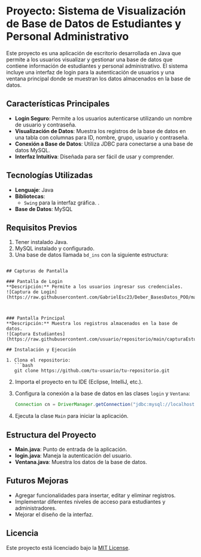 # Proyecto: Sistema de Visualización de Base de Datos de Estudiantes y Personal Administrativo

Este proyecto es una aplicación de escritorio desarrollada en Java que permite a los usuarios visualizar y gestionar una base de datos que contiene información de estudiantes y personal administrativo. El sistema incluye una interfaz de login para la autenticación de usuarios y una ventana principal donde se muestran los datos almacenados en la base de datos.

## Características Principales
- **Login Seguro**: Permite a los usuarios autenticarse utilizando un nombre de usuario y contraseña.
- **Visualización de Datos**: Muestra los registros de la base de datos en una tabla con columnas para ID, nombre, grupo, usuario y contraseña.
- **Conexión a Base de Datos**: Utiliza JDBC para conectarse a una base de datos MySQL.
- **Interfaz Intuitiva**: Diseñada para ser fácil de usar y comprender.

## Tecnologías Utilizadas
- **Lenguaje**: Java 
- **Bibliotecas**:
  - `Swing` para la interfaz gráfica.
  .
- **Base de Datos**: MySQL

## Requisitos Previos
1. Tener instalado Java.
2. MySQL instalado y configurado.
3. Una base de datos llamada `bd_ins` con la siguiente estructura:


```

## Capturas de Pantalla

### Pantalla de Login
**Descripción:** Permite a los usuarios ingresar sus credenciales.
![Captura de Login](https://raw.githubusercontent.com/GabrielEsc23/Deber_BasesDatos_POO/master/capturaLogin.png)



### Pantalla Principal
**Descripción:** Muestra los registros almacenados en la base de datos.
![Captura Estudiantes](https://raw.githubusercontent.com/usuario/repositorio/main/capturaEstudiantes.png)

## Instalación y Ejecución

1. Clona el repositorio:
   ```bash
   git clone https://github.com/tu-usuario/tu-repositorio.git
   ```

2. Importa el proyecto en tu IDE (Eclipse, IntelliJ, etc.).

3. Configura la conexión a la base de datos en las clases `login` y `Ventana`:
   ```java
   Connection cn = DriverManager.getConnection("jdbc:mysql://localhost/bd_ins", "root", "");
   ```

4. Ejecuta la clase `Main` para iniciar la aplicación.

## Estructura del Proyecto
- **Main.java**: Punto de entrada de la aplicación.
- **login.java**: Maneja la autenticación del usuario.
- **Ventana.java**: Muestra los datos de la base de datos.

## Futuros Mejoras
- Agregar funcionalidades para insertar, editar y eliminar registros.
- Implementar diferentes niveles de acceso para estudiantes y administradores.
- Mejorar el diseño de la interfaz.

## Licencia
Este proyecto está licenciado bajo la [MIT License](https://opensource.org/licenses/MIT).

